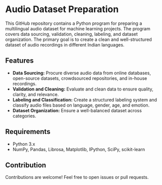 # Audio Dataset Preparation

This GitHub repository contains a Python program for preparing a multilingual audio dataset for machine learning projects. The program covers data sourcing, validation, cleaning, labeling, and dataset organization. The primary goal is to create a clean and well-structured dataset of audio recordings in different Indian languages.

## Features
- **Data Sourcing:** Procure diverse audio data from online databases, open-source datasets, crowdsourced repositories, and in-house recordings.
- **Validation and Cleaning:** Evaluate and clean data to ensure quality, clarity, and relevance.
- **Labeling and Classification:** Create a structured labeling system and classify audio files based on language, gender, age, and emotion.
- **Dataset Organization:** Ensure a well-balanced dataset across categories.

## Requirements
- Python 3.x
- NumPy, Pandas, Librosa, Matplotlib, IPython, SciPy, scikit-learn

## Contribution
Contributions are welcome! Feel free to open issues or pull requests.
